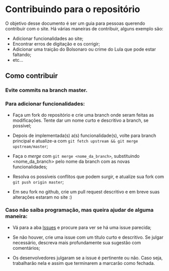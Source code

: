 # **Contribuindo para o repositório**
O objetivo desse documento é ser um guia para pessoas querendo contribuir com o site. Há várias maneiras de contribuir, alguns exemplo são:
*   Adicionar funcionalidades ao site;
*   Encontrar erros de digitação e os corrigir;
*   Adicionar uma traição do Bolsonaro ou crime do Lula que pode estar faltando;
*   etc...


## **Como contribuir**

### **Evite commits na branch master.**

### **Para adicionar funcionalidades:**
*   Faça um fork do repositório e crie uma branch onde seram feitas as modificações. Tente dar um nome curto e descritivo a branch, se possível;

*   Depois de implementada(s) a(s) funcionalidade(s), volte para branch principal e atualize-a com `git fetch upstream && git merge upstream/master`;

*   Faça o *merge* com `git merge <nome_da_branch>`, substituindo <nome_da_branch> pelo nome da branch com as novas funcionalidades;

*   Resolva os possíveis conflitos que podem surgir, e atualize sua fork com `git push origin master`;

*   Em seu fork no github, crie um pull request descritivo e em breve suas alterações estaram no site :)


### **Caso não saiba programação, mas queira ajudar de alguma maneira:**

*   Vá para a aba [Issues](https://github.com/shadyrajab/forabolsolula/issues) e procure para ver se há uma issue parecida; 

*   Se não houver, crie uma issue com um título curto e descritivo. Se julgar necessário, descreva mais profundamente sua sugestão com comentários;

*   Os desenvolvedores julgaram se a issue é pertinente ou não. Caso seja, trabalharão nela e assim que terminarem a marcarão como fechada.